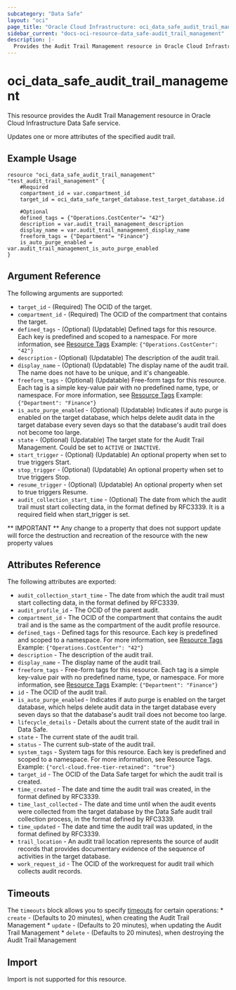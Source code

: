 ```yaml
---
subcategory: "Data Safe"
layout: "oci"
page_title: "Oracle Cloud Infrastructure: oci_data_safe_audit_trail_management"
sidebar_current: "docs-oci-resource-data_safe-audit_trail_management"
description: |-
  Provides the Audit Trail Management resource in Oracle Cloud Infrastructure Data Safe service
---
```


# oci_data_safe_audit_trail_management
This resource provides the Audit Trail Management resource in Oracle Cloud Infrastructure Data Safe service.

Updates one or more attributes of the specified audit trail.

## Example Usage

```hcl
resource "oci_data_safe_audit_trail_management" "test_audit_trail_management" {
	#Required
	compartment_id = var.compartment_id
	target_id = oci_data_safe_target_database.test_target_database.id

	#Optional
	defined_tags = {"Operations.CostCenter"= "42"}
	description = var.audit_trail_management_description
	display_name = var.audit_trail_management_display_name
	freeform_tags = {"Department"= "Finance"}
	is_auto_purge_enabled = var.audit_trail_management_is_auto_purge_enabled
}
```

## Argument Reference

The following arguments are supported:

* `target_id` - (Required) The OCID of the target.
* `compartment_id` - (Required) The OCID of the compartment that contains the target.
* `defined_tags` - (Optional) (Updatable) Defined tags for this resource. Each key is predefined and scoped to a namespace. For more information, see [Resource Tags](https://docs.cloud.oracle.com/iaas/Content/General/Concepts/resourcetags.htm)  Example: `{"Operations.CostCenter": "42"}` 
* `description` - (Optional) (Updatable) The description of the audit trail.
* `display_name` - (Optional) (Updatable) The display name of the audit trail. The name does not have to be unique, and it's changeable.
* `freeform_tags` - (Optional) (Updatable) Free-form tags for this resource. Each tag is a simple key-value pair with no predefined name, type, or namespace. For more information, see [Resource Tags](https://docs.cloud.oracle.com/iaas/Content/General/Concepts/resourcetags.htm)  Example: `{"Department": "Finance"}` 
* `is_auto_purge_enabled` - (Optional) (Updatable) Indicates if auto purge is enabled on the target database, which helps delete audit data in the target database every seven days so that the database's audit trail does not become too large. 
* `state` - (Optional) (Updatable) The target state for the Audit Trail Management. Could be set to `ACTIVE` or `INACTIVE`. 
* `start_trigger` - (Optional) (Updatable) An optional property when set to true triggers Start.
* `stop_trigger` - (Optional) (Updatable) An optional property when set to true triggers Stop.
* `resume_trigger` - (Optional) (Updatable) An optional property when set to true triggers Resume.
* `audit_collection_start_time` - (Optional) The date from which the audit trail must start collecting data, in the format defined by RFC3339. It is a required field when start_trigger is set.


** IMPORTANT **
Any change to a property that does not support update will force the destruction and recreation of the resource with the new property values

## Attributes Reference

The following attributes are exported:

* `audit_collection_start_time` - The date from which the audit trail must start collecting data, in the format defined by RFC3339.
* `audit_profile_id` - The OCID of the  parent audit.
* `compartment_id` - The OCID of the compartment that contains the audit trail and is the same as the compartment of the audit profile resource. 
* `defined_tags` - Defined tags for this resource. Each key is predefined and scoped to a namespace. For more information, see [Resource Tags](https://docs.cloud.oracle.com/iaas/Content/General/Concepts/resourcetags.htm)  Example: `{"Operations.CostCenter": "42"}` 
* `description` - The description of the audit trail.
* `display_name` - The display name of the audit trail.
* `freeform_tags` - Free-form tags for this resource. Each tag is a simple key-value pair with no predefined name, type, or namespace. For more information, see [Resource Tags](https://docs.cloud.oracle.com/iaas/Content/General/Concepts/resourcetags.htm)  Example: `{"Department": "Finance"}` 
* `id` - The OCID of the audit trail.
* `is_auto_purge_enabled` - Indicates if auto purge is enabled on the target database, which helps delete audit data in the target database every seven days so that the database's audit trail does not become too large. 
* `lifecycle_details` - Details about the current state of the audit trail in Data Safe.
* `state` - The current state of the audit trail.
* `status` - The current sub-state of the audit trail.
* `system_tags` - System tags for this resource. Each key is predefined and scoped to a namespace. For more information, see Resource Tags. Example: `{"orcl-cloud.free-tier-retained": "true"}` 
* `target_id` - The OCID of the Data Safe target for which the audit trail is created.
* `time_created` - The date and time the audit trail was created, in the format defined by RFC3339.
* `time_last_collected` - The date and time until when the audit events were collected from the target database by the Data Safe audit trail  collection process, in the format defined by RFC3339. 
* `time_updated` - The date and time the audit trail was updated, in the format defined by RFC3339.
* `trail_location` - An audit trail location represents the source of audit records that provides documentary evidence of the sequence of activities in the target database. 
* `work_request_id` - The OCID of the workrequest for audit trail which collects audit records.

## Timeouts

The `timeouts` block allows you to specify [timeouts](https://registry.terraform.io/providers/oracle/oci/latest/docs/guides/changing_timeouts) for certain operations:
	* `create` - (Defaults to 20 minutes), when creating the Audit Trail Management
	* `update` - (Defaults to 20 minutes), when updating the Audit Trail Management
	* `delete` - (Defaults to 20 minutes), when destroying the Audit Trail Management


## Import

Import is not supported for this resource.

